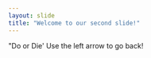 ```yaml
---
layout: slide
title: "Welcome to our second slide!"
---
```

"Do or Die'
Use the left arrow to go back!

